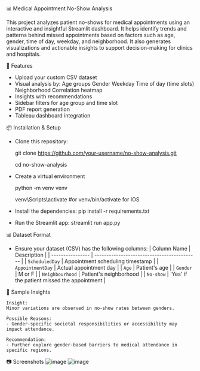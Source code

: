 📊 Medical Appointment No-Show Analysis

This project analyzes patient no-shows for medical appointments using an interactive and insightful Streamlit dashboard. It helps identify trends and patterns behind missed appointments based on factors such as age, gender, time of day, weekday, and neighborhood. It also generates visualizations and actionable insights to support decision-making for clinics and hospitals.

🚀 Features
  - Upload your custom CSV dataset
  - Visual analysis by:
      Age groups
      Gender
      Weekday
      Time of day (time slots)
      Neighborhood
      Correlation heatmap
  - Insights with recommendations
  - Sidebar filters for age group and time slot
  - PDF report generation
  - Tableau dashboard integration

📦 Installation & Setup
  - Clone this repository:

    git clone https://github.com/your-username/no-show-analysis.git

    cd no-show-analysis
    
  - Create a virtual environment

    python -m venv venv

    venv\Scripts\activate   #or venv/bin/activate for IOS
    
  - Install the dependencies:
    pip install -r requirements.txt
    
  - Run the Streamlit app:
    streamlit run app.py

📊 Dataset Format
  - Ensure your dataset (CSV) has the following columns:
    | Column Name      | Description                                 |
    | ---------------- | ------------------------------------------- |
    | `ScheduledDay`   | Appointment scheduling timestamp            |
    | `AppointmentDay` | Actual appointment day                      |
    | `Age`            | Patient's age                               |
    | `Gender`         | M or F                                      |
    | `Neighbourhood`  | Patient's neighborhood                      |
    | `No-show`        | 'Yes' if the patient missed the appointment |

🧠 Sample Insights

    Insight:
    Minor variations are observed in no-show rates between genders.

    Possible Reasons:
    - Gender-specific societal responsibilities or accessibility may impact attendance.

    Recommendation:
    - Further explore gender-based barriers to medical attendance in specific regions.

📷 Screenshots
![image](https://github.com/user-attachments/assets/6b6b263f-d3ab-4752-bf06-3a6adf11d0c1)
![image](https://github.com/user-attachments/assets/4e68a60b-56e9-41f0-aeb1-23845a100d86)

